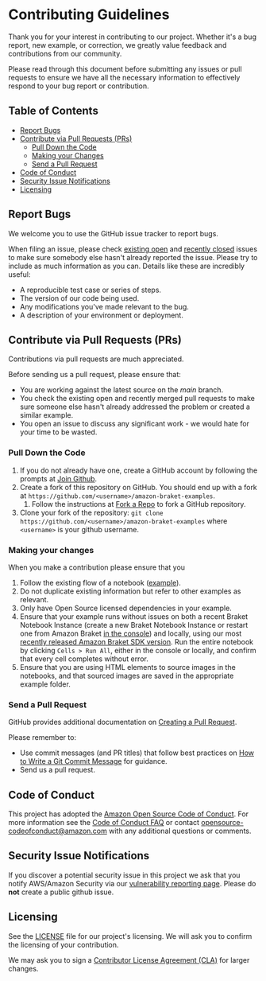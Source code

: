 # Contributing Guidelines

Thank you for your interest in contributing to our project. Whether it's a bug report, new example, or correction, we greatly value feedback and contributions from our community.

Please read through this document before submitting any issues or pull requests to ensure we have all the necessary
information to effectively respond to your bug report or contribution.


## Table of Contents

* [Report Bugs](#report-bugs)
* [Contribute via Pull Requests (PRs)](#contribute-via-pull-requests-prs)
  * [Pull Down the Code](#pull-down-the-code)
  * [Making your Changes](#making-your-changes)
  * [Send a Pull Request](#send-a-pull-request)
* [Code of Conduct](#code-of-conduct)
* [Security Issue Notifications](#security-issue-notifications)
* [Licensing](#licensing)

## Report Bugs

We welcome you to use the GitHub issue tracker to report bugs.

When filing an issue, please check [existing open](https://github.com/amazon-braket/amazon-braket-examples/issues) and [recently closed](https://github.com/amazon-braket/amazon-braket-examples/issues?q=is%3Aissue+is%3Aclosed) issues to make sure somebody else hasn't already
reported the issue. Please try to include as much information as you can. Details like these are incredibly useful:

* A reproducible test case or series of steps.
* The version of our code being used.
* Any modifications you've made relevant to the bug.
* A description of your environment or deployment.


## Contribute via Pull Requests (PRs)

Contributions via pull requests are much appreciated.

Before sending us a pull request, please ensure that:

* You are working against the latest source on the *main* branch.
* You check the existing open and recently merged pull requests to make sure someone else hasn't already addressed the problem or created a similar example.
* You open an issue to discuss any significant work - we would hate for your time to be wasted.


### Pull Down the Code

1. If you do not already have one, create a GitHub account by following the prompts at [Join Github](https://github.com/join).
1. Create a fork of this repository on GitHub. You should end up with a fork at `https://github.com/<username>/amazon-braket-examples`.
   1. Follow the instructions at [Fork a Repo](https://help.github.com/en/articles/fork-a-repo) to fork a GitHub repository.
1. Clone your fork of the repository: `git clone https://github.com/<username>/amazon-braket-examples` where `<username>` is your github username.


### Making your changes
When you make a contribution please ensure that you
1. Follow the existing flow of a notebook ([example](https://github.com/amazon-braket/amazon-braket-examples/blob/main/examples/getting_started/1_Running_quantum_circuits_on_simulators.ipynb)).
1. Do not duplicate existing information but refer to other examples as relevant.
1. Only have Open Source licensed dependencies in your example.
1. Ensure that your example runs without issues on both a recent Braket Notebook Instance (create a new Braket Notebook Instance or restart one from Amazon Braket [in the console](https://docs.aws.amazon.com/braket/latest/developerguide/braket-get-started-create-notebook.html)) and locally, using our most [recently released Amazon Braket SDK version](https://github.com/amazon-braket/amazon-braket-sdk-python/blob/main/README.md#installing-the-amazon-braket-python-sdk). Run the entire notebook by clicking `Cells > Run All`, either in the console or locally, and confirm that every cell completes without error.
1. Ensure that you are using HTML elements to source images in the notebooks, and that sourced images are saved in the appropriate example folder.
### Send a Pull Request

GitHub provides additional documentation on [Creating a Pull Request](https://help.github.com/articles/creating-a-pull-request/).

Please remember to:
* Use commit messages (and PR titles) that follow best practices on [How to Write a Git Commit Message](https://chris.beams.io/posts/git-commit/) for guidance.
* Send us a pull request.

## Code of Conduct

This project has adopted the [Amazon Open Source Code of Conduct](https://aws.github.io/code-of-conduct).
For more information see the [Code of Conduct FAQ](https://aws.github.io/code-of-conduct-faq) or contact
opensource-codeofconduct@amazon.com with any additional questions or comments.


## Security Issue Notifications

If you discover a potential security issue in this project we ask that you notify AWS/Amazon Security via our [vulnerability reporting page](http://aws.amazon.com/security/vulnerability-reporting/). Please do **not** create a public github issue.


## Licensing

See the [LICENSE](https://github.com/amazon-braket/amazon-braket-examples/blob/main/LICENSE) file for our project's licensing. We will ask you to confirm the licensing of your contribution.

We may ask you to sign a [Contributor License Agreement (CLA)](http://en.wikipedia.org/wiki/Contributor_License_Agreement) for larger changes.